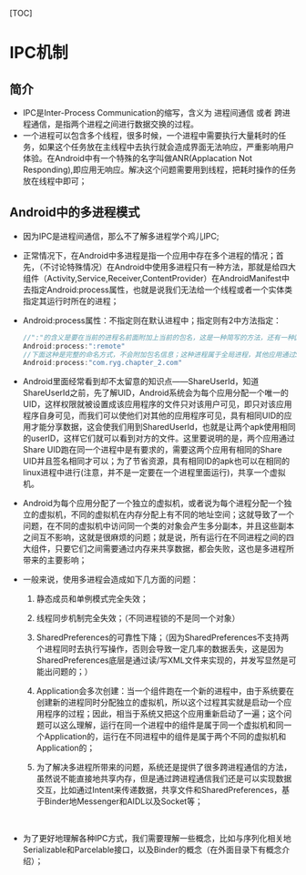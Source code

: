 [TOC]



# IPC机制

## 简介

* IPC是Inter-Process Communication的缩写，含义为 进程间通信 或者 跨进程通信，是指两个进程之间进行数据交换的过程。
* 一个进程可以包含多个线程，很多时候，一个进程中需要执行大量耗时的任务，如果这个任务放在主线程中去执行就会造成界面无法响应，严重影响用户体验。在Android中有一个特殊的名字叫做ANR(Applacation Not Responding),即应用无响应。解决这个问题需要用到线程，把耗时操作的任务放在线程中即可；

## Android中的多进程模式

* 因为IPC是进程间通信，那么不了解多进程学个鸡儿IPC;

* 正常情况下，在Android中多进程是指一个应用中存在多个进程的情况；首先，（不讨论特殊情况）在Android中使用多进程只有一种方法，那就是给四大组件（Activity,Service,Receiver,ContentProvider）在AndroidManifest中去指定Android:process属性，也就是说我们无法给一个线程或者一个实体类指定其运行时所在的进程；

* Android:process属性：不指定则在默认进程中；指定则有2中方法指定：

  ~~~java
  //":"的含义是要在当前的进程名前面附加上当前的包名，这是一种简写的方法，还有一种区别，以":"开头的进程属于当前应用的私有进程，其他应用的组件不可以和它跑在同一个进程中；
  Android:process:":remote"
  //下面这种是完整的命名方式，不会附加包名信息；这种进程属于全局进程，其他应用通过ShareUID方式可以和它泡在同一个进程之中；
  Android:process:"com.ryg.chapter_2.com"
  ~~~

* Android里面经常看到却不太留意的知识点——ShareUserId，知道ShareUserId之前，先了解UID，Android系统会为每个应用分配一个唯一的UID，这样权限就被设置成该应用程序的文件只对该用户可见，即只对该应用程序自身可见，而我们可以使他们对其他的应用程序可见，具有相同UID的应用才能分享数据，这会使我们用到SharedUserId，也就是让两个apk使用相同的userID，这样它们就可以看到对方的文件。这里要说明的是，两个应用通过Share UID跑在同一个进程中是有要求的，需要这两个应用有相同的Share UID并且签名相同才可以；为了节省资源，具有相同ID的apk也可以在相同的linux进程中进行(注意，并不是一定要在一个进程里面运行)，共享一个虚拟机。

* Android为每个应用分配了一个独立的虚拟机，或者说为每个进程分配一个独立的虚拟机，不同的虚拟机在内存分配上有不同的地址空间；这就导致了一个问题，在不同的虚拟机中访问同一个类的对象会产生多分副本，并且这些副本之间互不影响，这就是很麻烦的问题；就是说，所有运行在不同进程之间的四大组件，只要它们之间需要通过内存来共享数据，都会失败，这也是多进程所带来的主要影响；

* 一般来说，使用多进程会造成如下几方面的问题：

  1. 静态成员和单例模式完全失效；

  2. 线程同步机制完全失效；（不同进程锁的不是同一个对象）

  3. SharedPreferences的可靠性下降；（因为SharedPreferences不支持两个进程同时去执行写操作，否则会导致一定几率的数据丢失，这是因为SharedPreferences底层是通过读/写XML文件来实现的，并发写显然是可能出问题的；）

  4. Application会多次创建：当一个组件跑在一个新的进程中，由于系统要在创建新的进程同时分配独立的虚拟机，所以这个过程其实就是启动一个应用程序的过程；因此，相当于系统又把这个应用重新启动了一遍；这个问题可以这么理解，运行在同一个进程中的组件是属于同一个虚拟机和同一个Application的，运行在不同进程中的组件是属于两个不同的虚拟机和Application的；

  5. 为了解决多进程所带来的问题，系统还是提供了很多跨进程通信的方法，虽然说不能直接地共享内存，但是通过跨进程通信我们还是可以实现数据交互，比如通过Intent来传递数据，共享文件和SharedPreferences，基于Binder地Messenger和AIDL以及Socket等；

     ​

* 为了更好地理解各种IPC方式，我们需要理解一些概念，比如与序列化相关地Serializable和Parcelable接口，以及Binder的概念（在外面目录下有概念介绍）；

  ​


